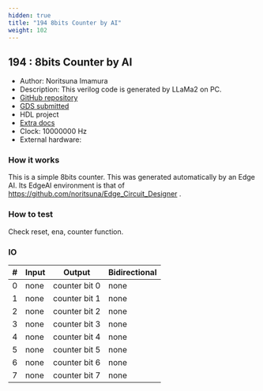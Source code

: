 ```yaml
---
hidden: true
title: "194 8bits Counter by AI"
weight: 102
---
```


## 194 : 8bits Counter by AI

* Author: Noritsuna Imamura
* Description: This verilog code is generated by LLaMa2 on PC.
* [GitHub repository](https://github.com/noritsuna/tt04-tt_um_8bitcounter_AI)
* [GDS submitted](https://github.com/noritsuna/tt04-tt_um_8bitcounter_AI/actions/runs/6097569513)
* HDL project
* [Extra docs]()
* Clock: 10000000 Hz
* External hardware: 



### How it works

This is a simple 8bits counter. This was generated automatically by an Edge AI. Its EdgeAI environment is that of https://github.com/noritsuna/Edge_Circuit_Designer .


### How to test

Check reset, ena, counter function.


### IO

| # | Input        | Output       | Bidirectional      |
|---|--------------|--------------| -------------------|
| 0 | none  | counter bit 0 | none |
| 1 | none  | counter bit 1 | none |
| 2 | none  | counter bit 2 | none |
| 3 | none  | counter bit 3 | none |
| 4 | none  | counter bit 4 | none |
| 5 | none  | counter bit 5 | none |
| 6 | none  | counter bit 6 | none |
| 7 | none  | counter bit 7 | none |
